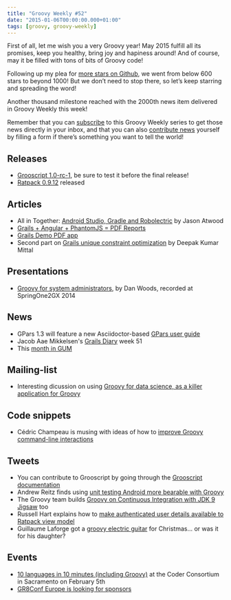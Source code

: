 ```yaml
---
title: "Groovy Weekly #52"
date: "2015-01-06T00:00:00.000+01:00"
tags: [groovy, groovy-weekly]
---
```


First of all, let me wish you a very Groovy year! May 2015 fulfill all its promises, keep you healthy, bring joy and hapiness around! And of course, may it be filled with tons of bits of Groovy code!

Following up my plea for [more stars on Github](https://github.com/groovy/groovy-core), we went from below 600 stars to beyond 1000! But we don’t need to stop there, so let’s keep starring and spreading the word!

Another thousand milestone reached with the 2000th news item delivered in Groovy Weekly this week!

Remember that you can [subscribe](http://bit.ly/groovy-weekly-subscribe) to this Groovy Weekly series to get those news directly in your inbox, and that you can also [contribute news](http://bit.ly/groovyweekly) yourself by filling a form if there’s something you want to tell the world!

## Releases

*   [Grooscript 1.0-rc-1](https://twitter.com/grooscript/status/552051531399577600), be sure to test it before the final release!
*   [Ratpack 0.9.12](http://www.ratpack.io/versions/0.9.12) released
    
## Articles

*   All in Together: [Android Studio, Gradle and Robolectric](http://www.bignerdranch.com/blog/all-in-together-android-studio-gradle-and-robolectric/) by Jason Atwood
*   [Grails + Angular + PhantomJS = PDF Reports](http://groovymn.tumblr.com/post/106798263197/grails-angular-phantomjs-pdf-reports)
*   [Grails Demo PDF app](http://groovymn.tumblr.com/post/107130385197/grails-demo-pdf-app)
*   Second part on [Grails unique constraint optimization](http://www.intelligrape.com/blog/grails-unique-constraint-optimization-part-2/) by Deepak Kumar Mittal

## Presentations

*   [Groovy for system administrators](http://www.infoq.com/presentations/Groovy-ea-ops), by Dan Woods, recorded at SpringOne2GX 2014

## News

*   GPars 1.3 will feature a new Asciidoctor-based [GPars user guide](http://gpars.org/SNAPSHOT/aguide/html5/index.html)
*   Jacob Aae Mikkelsen's [Grails Diary](http://grydeske.net/news/show/77) week 51
*   This [month in GUM](http://groovymn.tumblr.com/post/106705639062/this-month-in-gum)
    
## Mailing-list

*   Interesting dicussion on using [Groovy for data science, as a killer application for Groovy](http://groovy.329449.n5.nabble.com/Groovy-for-data-science-a-killer-application-for-Groovy-td5722061.html)
    
## Code snippets

*   Cédric Champeau is musing with ideas of how to [improve Groovy command-line interactions](https://gist.github.com/melix/e27dce2c23467d47e7f4#file-cli-friendly-groovy-L10)
    
## Tweets

*   You can contribute to Grooscript by going through the [Grooscript documentation](https://twitter.com/grooscript/status/552052096183590912)
*   Andrew Reitz finds using [unit testing Android more bearable with Groovy](https://twitter.com/andrewreitz_/status/552147730550644737)
*   The Groovy team builds [Groovy on Continuous Integration with JDK 9 Jigsaw](https://twitter.com/CedricChampeau/status/550982802272178178) too
*   Russell Hart explains how to [make authenticated user details available to Ratpack view model](https://twitter.com/rus_hart/status/551019292805070849)
*   Guillaume Laforge got a [groovy electric guitar](https://twitter.com/glaforge/status/552159421292630016) for Christmas... or was it for his daughter?

## Events

*   [10 languages in 10 minutes (including Groovy)](https://plus.google.com/u/0/events/ceh2qfaalqv3vgnhq8tjoihjnic) at the Coder Consortium in Sacramento on February 5th
*   [GR8Conf Europe is looking for sponsors](https://twitter.com/tbsalling/status/551979427924807680)